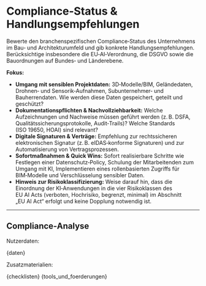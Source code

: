 # Compliance‑Status & Handlungsempfehlungen

Bewerte den branchenspezifischen Compliance‑Status des Unternehmens im Bau‑ und Architekturumfeld und gib konkrete Handlungsempfehlungen.  Berücksichtige insbesondere die EU‑AI‑Verordnung, die DSGVO sowie die Bauordnungen auf Bundes‑ und Länderebene.

**Fokus:**

* **Umgang mit sensiblen Projektdaten:** 3D‑Modelle/BIM, Geländedaten, Drohnen‑ und Sensorik‑Aufnahmen, Subunternehmer‑ und Bauherrendaten.  Wie werden diese Daten gespeichert, geteilt und geschützt?
* **Dokumentationspflichten & Nachvollziehbarkeit:** Welche Aufzeichnungen und Nachweise müssen geführt werden (z. B. DSFA, Qualitätssicherungsprotokolle, Audit‑Trails)?  Welche Standards (ISO 19650, HOAI) sind relevant?
* **Digitale Signaturen & Verträge:** Empfehlung zur rechtssicheren elektronischen Signatur (z. B. eIDAS‑konforme Signaturen) und zur Automatisierung von Vertragsprozessen.
* **Sofortmaßnahmen & Quick Wins:** Sofort realisierbare Schritte wie Festlegen einer Datenschutz‑Policy, Schulung der Mitarbeitenden zum Umgang mit KI, Implementieren eines rollenbasierten Zugriffs für BIM‑Modelle und Verschlüsselung sensibler Daten.
* **Hinweis zur Risikoklassifizierung:** Weise darauf hin, dass die Einordnung der KI‑Anwendungen in die vier Risikoklassen des EU AI Acts (verboten, Hochrisiko, begrenzt, minimal) im Abschnitt „EU AI Act“ erfolgt und keine Dopplung notwendig ist.

---

## Compliance‑Analyse

Nutzerdaten:

{daten}

Zusatzmaterialien:

{checklisten}
{tools_und_foerderungen}